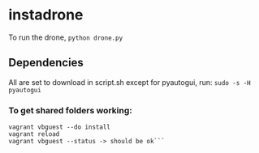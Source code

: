 # instadrone

To run the drone, `python drone.py`

## Dependencies
All are set to download in script.sh except for pyautogui, run:
```sudo -s -H pyautogui```

### To get shared folders working:
```vagrant plugin install vagrant-vbguest
vagrant vbguest --do install
vagrant reload
vagrant vbguest --status -> should be ok```